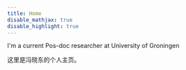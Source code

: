 ```yaml
---
title: Home
disable_mathjax: true
disable_highlight: true
---
```


I'm a current Pos-doc researcher at University of Groningen

这里是冯晓东的个人主页。





